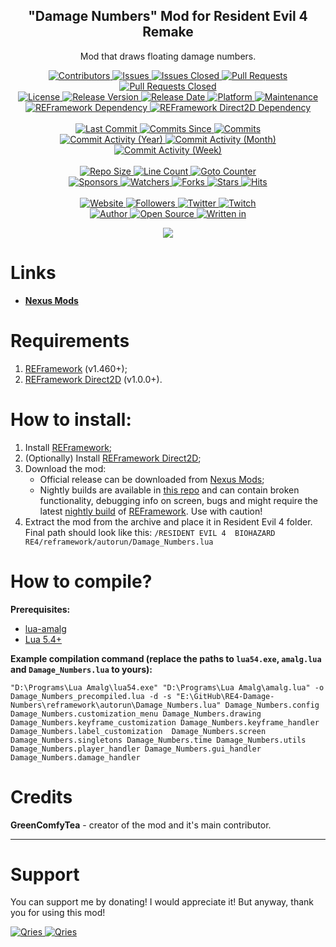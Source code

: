 <p align="center">
	<h2 align="center"><b>"Damage Numbers" Mod for Resident Evil 4 Remake</b></h2>
	<p align="center">Mod that draws floating damage numbers.</p>
</p>

<p align="center">
	<a href="https://github.com/greencomfytea/re4-damage-numbers/graphs/contributors">
		<img alt="Contributors" src="https://custom-icon-badges.demolab.com/github/contributors/greencomfytea/re4-damage-numbers?logo=person-add" />
	</a>
	<a href="https://github.com/greencomfytea/re4-damage-numbers/issues">
		<img alt="Issues" src="https://custom-icon-badges.demolab.com/github/issues/greencomfytea/re4-damage-numbers?logo=issue-opened" />
	</a>
	<a href="https://github.com/greencomfytea/re4-damage-numbers/issues">
		<img alt="Issues Closed" src="https://custom-icon-badges.demolab.com/github/issues-closed/greencomfytea/re4-damage-numbers?logo=issue-closed" />
	</a>
	<a href="https://github.com/greencomfytea/re4-damage-numbers/pulls">
		<img alt="Pull Requests" src="https://custom-icon-badges.demolab.com/github/issues-pr/greencomfytea/re4-damage-numbers?logo=git-pull-request" />
	</a>
	<a href="https://github.com/greencomfytea/re4-damage-numbers/pulls">
		<img alt="Pull Requests Closed" src="https://custom-icon-badges.demolab.com/github/issues-pr-closed/greencomfytea/re4-damage-numbers?logo=git-pull-request-closed" />
	</a>
	<br>
	<a href="https://github.com/greencomfytea/re4-damage-numbers/blob/main/LICENSE">
		<img alt="License" src="https://custom-icon-badges.demolab.com/github/license/greencomfytea/re4-damage-numbers?logo=law" />
	</a>
	<a href="https://github.com/greencomfytea/re4-damage-numbers/releases">
		<img alt="Release Version" src="https://custom-icon-badges.demolab.com/github/v/release/greencomfytea/re4-damage-numbers?logo=tag" />
	</a>
	<a href="https://github.com/greencomfytea/re4-damage-numbers/releases">
		<img alt="Release Date" src="https://custom-icon-badges.demolab.com/github/release-date/greencomfytea/re4-damage-numbers?logo=clock" />
	</a>
	<a href="">
		<img alt="Platform" src="https://custom-icon-badges.demolab.com/badge/platform-win%20%7C%20linux%20%7C%20steam%20deck-blue?logo=device-desktop" />
	</a>
	<a href="">
		<img alt="Maintenance" src="https://custom-icon-badges.demolab.com/maintenance/yes/2023?logo=tools" />
	</a>
	<br>
	<a href="https://www.nexusmods.com/residentevil42023/mods/12">
		<img alt="REFramework Dependency" src="https://custom-icon-badges.demolab.com/badge/dependency-REFramework%20v1.460%2B-green?logo=package-dependencies" />
	</a>
   	<a href="https://www.nexusmods.com/residentevil42023/mods/83">
		<img alt="REFramework Direct2D Dependency" src="https://custom-icon-badges.demolab.com/badge/dependency-REFramework%20Direct2D%20v1.0.0%2B-yellow?logo=package-dependencies" />
	</a>
	<br>
	<br>
	<a href="https://github.com/greencomfytea/re4-damage-numbers/commits/main">
		<img alt="Last Commit" src="https://custom-icon-badges.demolab.com/github/last-commit/greencomfytea/re4-damage-numbers?logo=git-commit" />
	</a>
	<a href="https://github.com/greencomfytea/re4-damage-numbers/commits/main">
		<img alt="Commits Since" src="https://custom-icon-badges.demolab.com/github/commits-since/greencomfytea/re4-damage-numbers/latest?logo=git-commit" />
	</a>
	<a href="https://github.com/greencomfytea/re4-damage-numbers/commits/main">
		<img alt="Commits" src="https://custom-icon-badges.demolab.com/github/commit-activity/t/greencomfytea/re4-damage-numbers?logo=git-commit" />
	</a>
	<br>
	<a href="https://github.com/greencomfytea/re4-damage-numbers/graphs/commit-activity">
		<img alt="Commit Activity (Year)" src="https://custom-icon-badges.demolab.com/github/commit-activity/y/greencomfytea/re4-damage-numbers?logo=pulse" />
	</a>
	<a href="https://github.com/greencomfytea/re4-damage-numbers/graphs/commit-activity">
		<img alt="Commit Activity (Month)" src="https://custom-icon-badges.demolab.com/github/commit-activity/m/greencomfytea/re4-damage-numbers?logo=pulse" />
	</a>
	<a href="https://github.com/greencomfytea/re4-damage-numbers/graphs/commit-activity">
		<img alt="Commit Activity (Week)" src="https://custom-icon-badges.demolab.com/github/commit-activity/w/greencomfytea/re4-damage-numbers?logo=pulse" />
	</a>
	<br>
	<br>
	<a href="">
		<img alt="Repo Size" src="https://custom-icon-badges.demolab.com/github/repo-size/greencomfytea/re4-damage-numbers?logo=database" />
	</a>
	<a href="">
		<img alt="Line Count" src="https://sloc.xyz/github/greencomfytea/re4-damage-numbers" />
	</a>
	<a href="">
		<img alt="Goto Counter" src="https://custom-icon-badges.demolab.com/github/search/greencomfytea/re4-damage-numbers/goto?logo=git-compare" />
	</a>
	<br>
	<a href="https://github.com/sponsors/greencomfytea">
		<img alt="Sponsors" src="https://custom-icon-badges.demolab.com/github/sponsors/greencomfytea?logo=heart" />
	</a>
	<a href="https://github.com/GreenComfyTea/re4-damage-numbers/watchers">
		<img alt="Watchers" src="https://custom-icon-badges.demolab.com/github/watchers/greencomfytea/re4-damage-numbers?logo=eye" />
	</a>
	<a href="https://github.com/greencomfytea/re4-damage-numbers/forks">
		<img alt="Forks" src="https://custom-icon-badges.demolab.com/github/forks/greencomfytea/re4-damage-numbers?logo=repo-forked" />
	</a>
	<a href="https://github.com/greencomfytea/re4-damage-numbers/stargazers">
		<img alt="Stars" src="https://custom-icon-badges.demolab.com/github/stars/greencomfytea/re4-damage-numbers?logo=star" />
	</a>
	<a href="https://github.com/greencomfytea/re4-damage-numbers/graphs/traffic">
		<img alt="Hits" src="https://custom-icon-badges.demolab.com/endpoint?url=https://hits.dwyl.com/greencomfytea/re4-damage-numbers.json?color=blue&logo=eye" />
	</a>
	<br>
	<br>
	<a href="https://www.nexusmods.com/residentevil42023/mods/757">
		<img alt="Website" src="https://custom-icon-badges.demolab.com/website?down_color=red&down_message=down&up_color=brightgreen&up_message=up&logo=link&url=https://www.nexusmods.com/residentevil42023/mods/757" />
	</a>
	<a href="https://github.com/greencomfytea?tab=followers">
		<img alt="Followers" src="https://custom-icon-badges.demolab.com/github/followers/greencomfytea?logo=people" />
	</a>
	<a href="https://twitter.com/greencomfytea">
		<img alt="Twitter" src="https://img.shields.io/twitter/follow/greencomfytea?logo=twitter" />
	</a>
	<a href="https://www.twitch.tv/greencomfytea">
		<img alt="Twitch" src="https://img.shields.io/twitch/status/greencomfytea?logo=twitch" />
	</a>
	<br>
	<a href="https://github.com/greencomfytea">
		<img alt="Author" src="https://custom-icon-badges.demolab.com/badge/author-GreenComfyTea-green?logo=person" />
	</a>
	<a href="https://github.com/topics/open-source">
		<img alt="Open Source" src="https://img.shields.io/badge/open%20source-%20yes-brightgreen?logo=openvpn" />
	</a>
	<a href="https://cursey.github.io/reframework-book/index.html#lua-scripting">
		<img alt="Written in" src="https://custom-icon-badges.demolab.com/badge/written in-lua-000080?logo=terminal" />
	</a>
</p>

<p align="center">
	<a>
		<img align="center" src="https://user-images.githubusercontent.com/30152047/233308742-36664886-d310-4c1c-a0de-c4821dc6be5d.png" />
	</a>
</p>

# Links
* **[Nexus Mods](https://www.nexusmods.com/residentevil42023/mods/757)**

# Requirements
1. [REFramework](https://www.nexusmods.com/residentevil42023/mods/12) (v1.460+);
2. [REFramework Direct2D](https://www.nexusmods.com/residentevil42023/mods/83) (v1.0.0+).

# How to install:
1. Install [REFramework](https://www.nexusmods.com/residentevil42023/mods/12);
2. (Optionally) Install [REFramework Direct2D](https://www.nexusmods.com/residentevil42023/mods/83);
3. Download the mod:
    * Official release can be downloaded from [Nexus Mods](https://www.nexusmods.com/residentevil42023/mods/84);
    * Nightly builds are available in [this repo](https://github.com/GreenComfyTea/RE4-Health-Bars) and can contain broken functionality, debugging info on screen, bugs and might require the latest [nightly build](https://github.com/praydog/REFramework-nightly/releases) of [REFramework](https://www.nexusmods.com/residentevil42023/mods/12). Use with caution!
4. Extract the mod from the archive and place it in Resident Evil 4 folder. Final path should look like this: `/RESIDENT EVIL 4  BIOHAZARD RE4/reframework/autorun/Damage_Numbers.lua`

# How to compile?
**Prerequisites:**
+ [lua-amalg](https://github.com/siffiejoe/lua-amalg)    
+ [Lua 5.4+](https://www.lua.org/)  

**Example compilation command (replace the paths to `lua54.exe`, `amalg.lua` and `Damage_Numbers.lua` to yours):**

`"D:\Programs\Lua Amalg\lua54.exe" "D:\Programs\Lua Amalg\amalg.lua" -o Damage_Numbers_precompiled.lua -d -s "E:\GitHub\RE4-Damage-Numbers\reframework\autorun\Damage_Numbers.lua" Damage_Numbers.config Damage_Numbers.customization_menu Damage_Numbers.drawing Damage_Numbers.keyframe_customization Damage_Numbers.keyframe_handler Damage_Numbers.label_customization  Damage_Numbers.screen Damage_Numbers.singletons Damage_Numbers.time Damage_Numbers.utils Damage_Numbers.player_handler Damage_Numbers.gui_handler Damage_Numbers.damage_handler`

# Credits
**GreenComfyTea** - creator of the mod and it's main contributor.
  
***
# Support

You can support me by donating! I would appreciate it! But anyway, thank you for using this mod!

 <a href="https://streamelements.com/greencomfytea/tip">
  <img alt="Qries" src="https://panels.twitch.tv/panel-48897356-image-c6155d48-b689-4240-875c-f3141355cb56">
</a>
<a href="https://ko-fi.com/greencomfytea">
  <img alt="Qries" src="https://panels.twitch.tv/panel-48897356-image-c2fcf835-87e4-408e-81e8-790789c7acbc">
</a>

